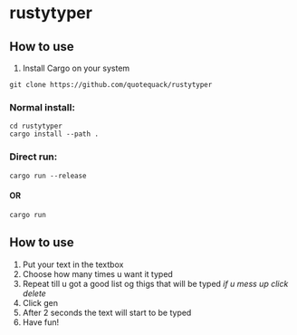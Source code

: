 # rustytyper

## How to use
1. Install Cargo on your system
```
git clone https://github.com/quotequack/rustytyper
```
### Normal install:
```
cd rustytyper
cargo install --path .
```
### Direct run:
```
cargo run --release
```
#### OR
```
cargo run
```
## How to use
1. Put your text in the textbox
2. Choose how many times u want it typed
3. Repeat till u got a good list og thigs that will be typed
*if u mess up click delete*
4. Click gen
5. After 2 seconds the text will start to be typed
6. Have fun! 
